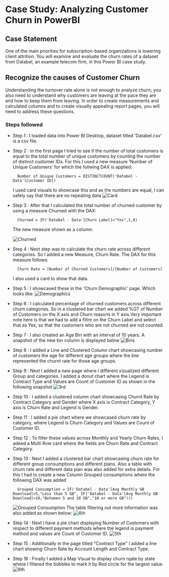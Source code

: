# Case Study: Analyzing Customer Churn in PowerBI


## Case Statement

One of the main priorities for subscription-based organizations is lowering client attrition. You will examine and evaluate the churn rates of a dataset from Databel, an example telecom firm, in this Power BI case study.

## Recognize the causes of Customer Churn

Understanding the turnover rate alone is not enough to analyze churn; you also need to understand why customers are leaving at the pace they are and how to keep them from leaving. In order to create measurements and calculated columns and to create visually appealing report pages, you will need to address these questions.


### Steps followed 

- Step 1 : I loaded data into Power BI Desktop, dataset titled 'Databel.csv' is a csv file.
- Step 2 : In the first page I tried to see if the number of total customers is equal to the total number of unique customers by counting the number of distinct customer IDs. For this I used a new measure 'Number of Unique Customers' for which the follwing DAX is applied:
      
        Number of Unique Customers = DISTINCTCOUNT('Databel - Data'[Customer ID]) 
    I used card visuals to showcase this and as the numbers are equal, I can safely say that there are no repeating data
    ![Card]([https://github-production-user-asset-6210df.s3.amazonaws.com/182015694/368939718-3fceabb0-8147-4054-9a90-552856bc0502.PNG?X-Amz-Algorithm=AWS4-HMAC-SHA256&X-Amz-Credential=AKIAVCODYLSA53PQK4ZA%2F20240919%2Fus-east-1%2Fs3%2Faws4_request&X-Amz-Date=20240919T095809Z&X-Amz-Expires=300&X-Amz-Signature=3287972f7d0797c621e57f2a989d0aa8a354624bc367041587612ee2a862b6ac&X-Amz-SignedHeaders=host&actor_id=182015694&key_id=0&repo_id=859535262](https://github-production-user-asset-6210df.s3.amazonaws.com/182015694/368939718-3fceabb0-8147-4054-9a90-552856bc0502.PNG?X-Amz-Algorithm=AWS4-HMAC-SHA256&X-Amz-Credential=AKIAVCODYLSA53PQK4ZA%2F20240919%2Fus-east-1%2Fs3%2Faws4_request&X-Amz-Date=20240919T095809Z&X-Amz-Expires=300&X-Amz-Signature=3287972f7d0797c621e57f2a989d0aa8a354624bc367041587612ee2a862b6ac&X-Amz-SignedHeaders=host&actor_id=182015694&key_id=0&repo_id=859535262))
    

- Step 3 : After that I calculated the total number of churned customer by using a measure Churned with the DAX:
      
        Churned = IF('Databel - Data'[Churn Label]="Yes",1,0) 
    The new measure shown as a column:

    ![Churned](https://github-production-user-asset-6210df.s3.amazonaws.com/182015694/368938941-47ec025f-b436-4a2b-802e-277df0a6dd46.jpg?X-Amz-Algorithm=AWS4-HMAC-SHA256&X-Amz-Credential=AKIAVCODYLSA53PQK4ZA%2F20240919%2Fus-east-1%2Fs3%2Faws4_request&X-Amz-Date=20240919T095629Z&X-Amz-Expires=300&X-Amz-Signature=a2fd14c51cb286d2704dd008186b1639918bb594b46a808c09d273cf733a7b33&X-Amz-SignedHeaders=host&actor_id=182015694&key_id=0&repo_id=859535262)
- Step 4 : Next step was to calculate the churn rate across different categories. So I added a new Measure, Churn Rate. The DAX for this measure follows:
      
        Churn Rate = [Number of Churned Customers]/[Number of Customers] 
    I also used a card to show that data.

- Step 5 : I showcased these in the 'Churn Demographic' page. Which looks like:
    ![Demographics](https://github-production-user-asset-6210df.s3.amazonaws.com/182015694/368940845-e094b640-b73b-434b-a6b8-004e2cbeb6b5.PNG?X-Amz-Algorithm=AWS4-HMAC-SHA256&X-Amz-Credential=AKIAVCODYLSA53PQK4ZA%2F20240919%2Fus-east-1%2Fs3%2Faws4_request&X-Amz-Date=20240919T100125Z&X-Amz-Expires=300&X-Amz-Signature=fe1cf34ee0d46dbaba5fbcdb0b83ac576df651925f7aa34cf2818776726544a4&X-Amz-SignedHeaders=host&actor_id=182015694&key_id=0&repo_id=859535262)
- Step 6 : I calculated percentage of churned customers across different churn categories. So in a clustered bar chart we added %GT of Number of Customers on the X axis and Churn reasons in Y axis.Very important note here is that we had to add a filtre on the Churn Label and select that as Yes, so that the customers who are not churned are not counted.
- Step 7 : I also created an Age Bin with an interval of 10 years. A snapshot of the new bin column is displayed below
    ![Bins](https://github-production-user-asset-6210df.s3.amazonaws.com/182015694/368925040-1ae5a02d-fd22-464a-aeed-d9af4836a591.PNG?X-Amz-Algorithm=AWS4-HMAC-SHA256&X-Amz-Credential=AKIAVCODYLSA53PQK4ZA%2F20240919%2Fus-east-1%2Fs3%2Faws4_request&X-Amz-Date=20240919T094410Z&X-Amz-Expires=300&X-Amz-Signature=69e7df999321a6c6e8fe7426ef5d02d8d58703bef8048cbc40d97599d1091d68&X-Amz-SignedHeaders=host&actor_id=182015694&key_id=0&repo_id=859535262)

- Step 8 : I added a Line and Clustered Column chart showcasing number of customers the age for different age groups where the line represented the churnt rate for those age groups.
- Step 9 : Next I added a new page where I different vizualized different Group and categories. I added a donut chart where the Legend is Contract Type and Values are Count of Customer ID as shown in the following snapshot
![3rd](https://github-production-user-asset-6210df.s3.amazonaws.com/182015694/368952583-c46e13ea-a646-47d7-a8ed-cf99d73879d8.PNG?X-Amz-Algorithm=AWS4-HMAC-SHA256&X-Amz-Credential=AKIAVCODYLSA53PQK4ZA%2F20240919%2Fus-east-1%2Fs3%2Faws4_request&X-Amz-Date=20240919T103706Z&X-Amz-Expires=300&X-Amz-Signature=50064c9ab61226a3179f8e61885c2a05b28ff984d42b1061d8af35d1c67778f7&X-Amz-SignedHeaders=host&actor_id=182015694&key_id=0&repo_id=859535262) 

- Step 10 : I added a clustered column chart showcasing Churnt Rate by Contract Category and Gender where X axis is Contract Category, Y axis is Churn Rate and Legend is Gender.
- Step 11 : I added a pie chart where we showcased churn rate by category, where Legend is Churn Category and Values are Count of Customer ID.
- Step 12 : To filter these values across Monthly and Yearly Churn Rates, I adeed a Multi Row card where the fields are Churn Rate and Contract Category.
- Step 13 : Next I added a clustered bar chart showcasing churn rate for different group consumptions and different plans. Also a table with churn rate and different data plan was also added for extra details. For this I had to create a new Column Grouped consumptions where the following DAX was added
      
        Grouped Consumption = IF('Databel - Data'[Avg Monthly GB Download]<5,"Less than 5 GB", IF('Databel - Data'[Avg Monthly GB Download]<10,"Between 5 and 10 GB","10 or more GB")))
    ![Grouped Consumption](https://github-production-user-asset-6210df.s3.amazonaws.com/182015694/368936474-f609a865-a916-40e0-8411-84a005eddb7a.PNG?X-Amz-Algorithm=AWS4-HMAC-SHA256&X-Amz-Credential=AKIAVCODYLSA53PQK4ZA%2F20240919%2Fus-east-1%2Fs3%2Faws4_request&X-Amz-Date=20240919T094949Z&X-Amz-Expires=300&X-Amz-Signature=7b94ce11fec5e081973a01f669b1fbcaee522c18d7c3af0a355e4169e41eb50b&X-Amz-SignedHeaders=host&actor_id=182015694&key_id=0&repo_id=859535262)
    The table filtering out more information was also added as shown below:
    ![4th](https://github-production-user-asset-6210df.s3.amazonaws.com/182015694/368953438-9ed8bb6e-8d26-4f57-9257-323ac20866a0.PNG?X-Amz-Algorithm=AWS4-HMAC-SHA256&X-Amz-Credential=AKIAVCODYLSA53PQK4ZA%2F20240919%2Fus-east-1%2Fs3%2Faws4_request&X-Amz-Date=20240919T104042Z&X-Amz-Expires=300&X-Amz-Signature=beab6ae2ec2dde4e6a92399fa956035bdd74344ee7706189c7f17920c316250b&X-Amz-SignedHeaders=host&actor_id=182015694&key_id=0&repo_id=859535262)

- Step 14 : Next I have a pie chart displaying Number of Customers with respect to different payment methods where the legend is payment method and values are Count of Customer ID.
    ![5th](https://github-production-user-asset-6210df.s3.amazonaws.com/182015694/368954311-63c10318-3877-46c9-a1c7-b776e63da219.PNG?X-Amz-Algorithm=AWS4-HMAC-SHA256&X-Amz-Credential=AKIAVCODYLSA53PQK4ZA%2F20240919%2Fus-east-1%2Fs3%2Faws4_request&X-Amz-Date=20240919T104205Z&X-Amz-Expires=300&X-Amz-Signature=d543391ec22c7fb3034ad3fe387efedf303c6c38772ef9ee44714aa770762cd3&X-Amz-SignedHeaders=host&actor_id=182015694&key_id=0&repo_id=859535262)
- Step 15 : Additionally in the page titled "Contract Type" I added a line chart showing Churn Rate by Account Length and Contract Type.
- Step 16 : Finally I added a Map Visual to display churn rqate by state where I filtered the bubbles to mark it by Red circle for the largest value. 
    ![6th](https://github-production-user-asset-6210df.s3.amazonaws.com/182015694/368954944-ba9c0bda-a82f-4065-9d89-2222209aa74e.PNG?X-Amz-Algorithm=AWS4-HMAC-SHA256&X-Amz-Credential=AKIAVCODYLSA53PQK4ZA%2F20240919%2Fus-east-1%2Fs3%2Faws4_request&X-Amz-Date=20240919T104552Z&X-Amz-Expires=300&X-Amz-Signature=d5094c5c85140a6bf97778a5535fb78dc3d5a616b84e80950547ec3b5cd41a8a&X-Amz-SignedHeaders=host&actor_id=182015694&key_id=0&repo_id=859535262)

